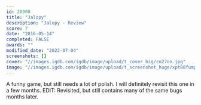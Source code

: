 ```yaml
---
id: 20908
title: "Jalopy"
description: "Jalopy - Review"
score: 7
date: "2016-05-14"
completed: FALSE
awards: ""
modified_date: "2022-07-04"
screenshots: []
cover: "//images.igdb.com/igdb/image/upload/t_cover_big/co27on.jpg"
image: "//images.igdb.com/igdb/image/upload/t_screenshot_huge/xpt88fumpfpty9rcxhl9.jpg"
---
```

A funny game, but still needs a lot of polish. I will definitely revisit this one in a few months. EDIT: Revisited, but still contains many of the same bugs months later.